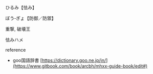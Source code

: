 ひるみ【怯み】

ぼう‐ぎょ【防御／防禦】

重撃, 破壊王

怯みハメ

reference

* goo国語辞書 [https://dictionary.goo.ne.jp/jn/](https://www.gitbook.com/book/arcbh/mhxx-guide-book/edit#)



